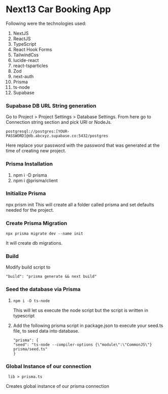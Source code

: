 # Next13 Car Booking App

Following were the technologies used:

1. NextJS
2. ReactJS
3. TypeScript
4. React Hook Forms
5. TailwindCss
6. lucide-react
7. react-tsparticles
8. Zod
9. next-auth
10. Prisma
11. ts-node
12. Supabase

### Supabase DB URL String generation

Go to Project > Project Settings > Database Settings.
From here go to Connection string section and pick URI or NodeJs.

```
postgresql://postgres:[YOUR-PASSWORD]@db.abcxyz.supabase.co:5432/postgres
```

Here replace your password with the password that was generated at the time of creating new project.

### Prisma Installation

1. npm i -D prisma
2. npm i @prisma/client

### Initialize Prisma

npx prism init
This will create all a folder called prisma and set defaults needed for the project.

### Create Prisma Migration

`npx prisma migrate dev --name init`

It will create db migrations.

### Build

Modify build script to

`"build": "prisma generate && next build"`

### Seed the database via Prisma

1. `npm i -D ts-node `

    This will let us execute the node script but the script is written in typescript

2. Add the following prisma script in package.json to execute your seed.ts file, to seed data into database.
    ```
    "prisma": {
    "seed": "ts-node --compiler-options {\"module\":\"CommonJS\"} prisma/seed.ts"
    }
    ```

### Global Instance of our connection

` lib > prisma.ts`

Creates global instance of our prisma connection

